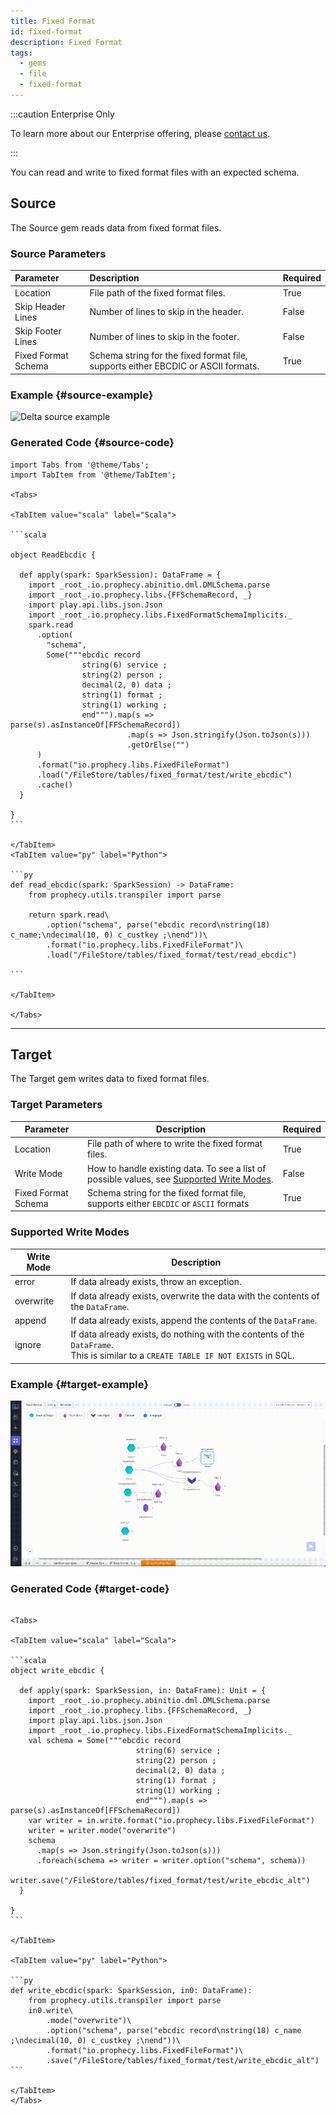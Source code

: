 ```yaml
---
title: Fixed Format
id: fixed-format
description: Fixed Format
tags:
  - gems
  - file
  - fixed-format
---
```


:::caution Enterprise Only

To learn more about our Enterprise offering, please [contact us](https://www.prophecy.io/request-a-demo).

:::

You can read and write to fixed format files with an expected schema.

## Source

The Source gem reads data from fixed format files.

### Source Parameters

| Parameter           | Description                                                                       | Required |
| :------------------ | :-------------------------------------------------------------------------------- | :------- |
| Location            | File path of the fixed format files.                                              | True     |
| Skip Header Lines   | Number of lines to skip in the header.                                            | False    |
| Skip Footer Lines   | Number of lines to skip in the footer.                                            | False    |
| Fixed Format Schema | Schema string for the fixed format file, supports either EBCDIC or ASCII formats. | True     |

### Example {#source-example}

![Delta source example](./img/fixed-format/ff-source-small.gif)

### Generated Code {#source-code}

````mdx-code-block
import Tabs from '@theme/Tabs';
import TabItem from '@theme/TabItem';

<Tabs>

<TabItem value="scala" label="Scala">

```scala

object ReadEbcdic {

  def apply(spark: SparkSession): DataFrame = {
    import _root_.io.prophecy.abinitio.dml.DMLSchema.parse
    import _root_.io.prophecy.libs.{FFSchemaRecord, _}
    import play.api.libs.json.Json
    import _root_.io.prophecy.libs.FixedFormatSchemaImplicits._
    spark.read
      .option(
        "schema",
        Some("""ebcdic record
                string(6) service ;
                string(2) person ;
                decimal(2, 0) data ;
                string(1) format ;
                string(1) working ;
                end""").map(s => parse(s).asInstanceOf[FFSchemaRecord])
                          .map(s => Json.stringify(Json.toJson(s)))
                          .getOrElse("")
      )
      .format("io.prophecy.libs.FixedFileFormat")
      .load("/FileStore/tables/fixed_format/test/write_ebcdic")
      .cache()
  }

}
```

</TabItem>
<TabItem value="py" label="Python">

```py
def read_ebcdic(spark: SparkSession) -> DataFrame:
    from prophecy.utils.transpiler import parse

    return spark.read\
        .option("schema", parse("ebcdic record\nstring(18) c_name;\ndecimal(10, 0) c_custkey ;\nend"))\
        .format("io.prophecy.libs.FixedFileFormat")\
        .load("/FileStore/tables/fixed_format/test/read_ebcdic")

```

</TabItem>

</Tabs>

````

---

## Target

The Target gem writes data to fixed format files.

### Target Parameters

| Parameter           | Description                                                                                                         | Required |
| ------------------- | ------------------------------------------------------------------------------------------------------------------- | -------- |
| Location            | File path of where to write the fixed format files.                                                                 | True     |
| Write Mode          | How to handle existing data. To see a list of possible values, see [Supported Write Modes](#supported-write-modes). | False    |
| Fixed Format Schema | Schema string for the fixed format file, supports either `EBCDIC` or `ASCII` formats                                | True     |

### Supported Write Modes

| Write Mode | Description                                                                                                                             |
| ---------- | --------------------------------------------------------------------------------------------------------------------------------------- |
| error      | If data already exists, throw an exception.                                                                                             |
| overwrite  | If data already exists, overwrite the data with the contents of the `DataFrame`.                                                        |
| append     | If data already exists, append the contents of the `DataFrame`.                                                                         |
| ignore     | If data already exists, do nothing with the contents of the `DataFrame`. <br/>This is similar to a `CREATE TABLE IF NOT EXISTS` in SQL. |

### Example {#target-example}

![Delta Target Example](./img/fixed-format/ff-target-small.gif)

### Generated Code {#target-code}

````mdx-code-block

<Tabs>

<TabItem value="scala" label="Scala">

```scala
object write_ebcdic {

  def apply(spark: SparkSession, in: DataFrame): Unit = {
    import _root_.io.prophecy.abinitio.dml.DMLSchema.parse
    import _root_.io.prophecy.libs.{FFSchemaRecord, _}
    import play.api.libs.json.Json
    import _root_.io.prophecy.libs.FixedFormatSchemaImplicits._
    val schema = Some("""ebcdic record
                            string(6) service ;
                            string(2) person ;
                            decimal(2, 0) data ;
                            string(1) format ;
                            string(1) working ;
                            end""").map(s => parse(s).asInstanceOf[FFSchemaRecord])
    var writer = in.write.format("io.prophecy.libs.FixedFileFormat")
    writer = writer.mode("overwrite")
    schema
      .map(s => Json.stringify(Json.toJson(s)))
      .foreach(schema => writer = writer.option("schema", schema))
    writer.save("/FileStore/tables/fixed_format/test/write_ebcdic_alt")
  }

}
```

</TabItem>

<TabItem value="py" label="Python">

```py
def write_ebcdic(spark: SparkSession, in0: DataFrame):
    from prophecy.utils.transpiler import parse
    in0.write\
        .mode("overwrite")\
        .option("schema", parse("ebcdic record\nstring(18) c_name ;\ndecimal(10, 0) c_custkey ;\nend"))\
        .format("io.prophecy.libs.FixedFileFormat")\
        .save("/FileStore/tables/fixed_format/test/write_ebcdic_alt")
```

</TabItem>
</Tabs>

````

